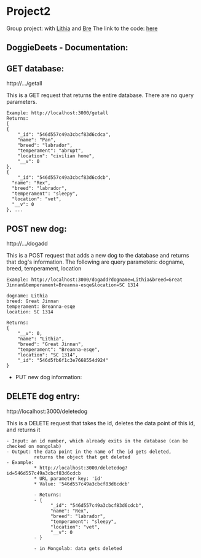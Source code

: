 Project2
========

Group project: with [Lithia](https://github.com/lithiah/comp398) and [Bre](https://github.com/bjoachim/comp398)
The link to the code: [here](https://github.com/lithiah/Project2)

DoggieDeets - Documentation:
---------------------------

GET database:
------------
    
http://.../getall
    
This is a GET request that returns the entire database. There are no query parameters. 

    Example: http://localhost:3000/getall 
    Returns: 
    [
    {
        "_id": "546d557c49a3cbcf83d6cdca", 
        "name": "Pan",
        "breed": "labrador",
        "temperament": "abrupt",
        "location": "civilian home",
        "__v": 0 
    },
    {
        "_id": "546d557c49a3cbcf83d6cdcb",
      "name": "Rex",
      "breed": "labrador",
      "temperament": "sleepy",
      "location": "vet",
      "__v": 0
    }, ...

POST new dog:
------------

http://.../dogadd
        
This is a POST request that adds a new dog to the database and returns that dog's information. The following are query parameters: dogname, breed, temperament, location

    Example: http://localhost:3000/dogadd?dogname=Lithia&breed=Great Jinnan&temperament=Breanna-esqe&location=SC 1314

    dogname: Lithia
    breed: Great Jinnan
    temperament: Breanna-esqe
    location: SC 1314

    Returns: 
    {
        "__v": 0,
        "name": "Lithia",
        "breed": "Great Jinnan",
        "temperament": "Breanna-esqe",
        "location": "SC 1314",
        "_id": "546d5fb6f1c3e7668554d924"
    }

-   PUT new dog information:


DELETE dog entry: 
------------

http://localhost:3000/deletedog

This is a DELETE request that takes the id, deletes the data point of this id, and returns it
    
    - Input: an id number, which already exits in the database (can be checked on mongolab)
    - Output: the data point in the name of the id gets deleted, 
              returns the object that get deleted
    - Example: 
              * http://localhost:3000/deletedog?id=546d557c49a3cbcf83d6cdcb
              * URL parameter key: 'id'
              * Value: '546d557c49a3cbcf83d6cdcb'
              
              - Returns: 
              - {
                    "_id": "546d557c49a3cbcf83d6cdcb",
                    "name": "Rex",
                    "breed": "labrador",
                    "temperament": "sleepy",
                    "location": "vet",
                    "__v": 0
              - }

              - in Mongolab: data gets deleted
